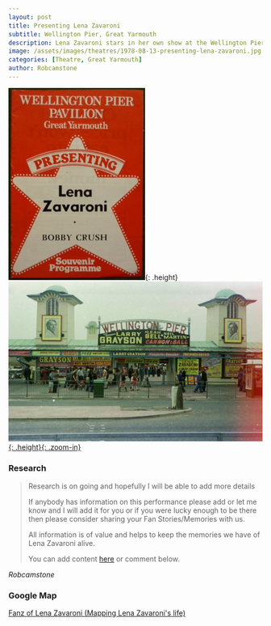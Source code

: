 ```yaml
---
layout: post
title: Presenting Lena Zavaroni
subtitle: Wellington Pier, Great Yarmouth
description: Lena Zavaroni stars in her own show at the Wellington Pier, Great Yarmouth.
image: /assets/images/theatres/1978-08-13-presenting-lena-zavaroni.jpg
categories: [Theatre, Great Yarmouth]
author: Robcamstone
---
```


![](/assets/images/theatres/1978-08-13-presenting-lena-zavaroni.jpg){: .height}
[![](/assets/images/theatres/1978-08-13-presenting-lena-zavaroni-wp.jpg){: .height}{: .zoom-in}](/assets/images/theatres/1978-08-13-presenting-lena-zavaroni-wp.jpg)

### Research
> Research is on going and hopefully I will be able to add more details
>
> If anybody has information on this performance please add or let me know and I will add it for you or if you were lucky enough to be there then please consider sharing your Fan Stories/Memories with us.
>
> All information is of value and helps to keep the memories we have of Lena Zavaroni alive.
>
> You can add content [here](https://github.com/FanzOfLenaZavaroni/fanzoflenazavaroni.github.io) or comment below.

<cite>Robcamstone</cite>

### Google Map
[Fanz of Lena Zavaroni (Mapping Lena Zavaroni's life)](https://www.google.com/maps/d/u/0/viewer?mid=1D1D0ERV_FQMNb9XZzJ-J3yUlK8aI4vhI&hl=en&ll=52.59936509999999%2C1.7362835999999788&z=19)

<style>
.height {width:auto; height:319.06px;}
</style>

